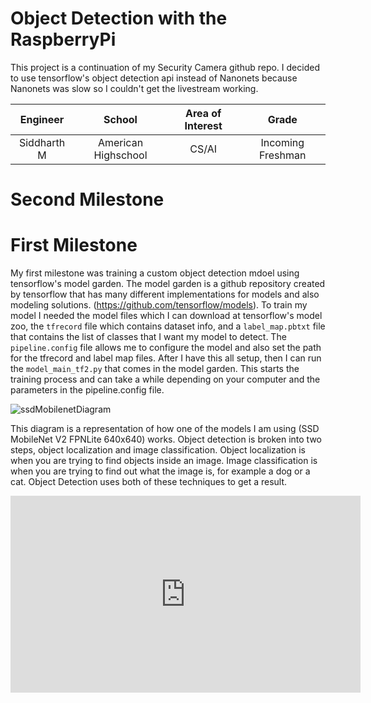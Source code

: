 # Object Detection with the RaspberryPi
 This project is a continuation of my Security Camera github repo. I decided to use tensorflow's object detection api instead of Nanonets because Nanonets was slow so I couldn't get the livestream working.

| **Engineer** | **School** | **Area of Interest** | **Grade** |
|:--:|:--:|:--:|:--:|
| Siddharth M | American Highschool | CS/AI | Incoming Freshman

# Second Milestone
  
# First Milestone

My first milestone was training a custom object detection mdoel using tensorflow's model garden. The model garden is a github repository created by tensorflow that has many different implementations for models and also modeling solutions. (https://github.com/tensorflow/models). To train my model I needed the model files which I can download at tensorflow's model zoo, the `tfrecord` file which contains dataset info, and a `label_map.pbtxt` file that contains the list of classes that I want my model to detect. The `pipeline.config` file allows me to configure the model and also set the path for the tfrecord and label map files. After I have this all setup, then I can run the `model_main_tf2.py` that comes in the model garden. This starts the training process and can take a while depending on your computer and the parameters in the pipeline.config file. 

![ssdMobilenetDiagram](https://user-images.githubusercontent.com/56204136/127869484-b90c7414-56ed-4a34-bf7c-f18747c7661f.png)

This diagram is a representation of how one of the models I am using (SSD MobileNet V2 FPNLite 640x640) works. Object detection is broken into two steps, object localization and image classification. Object localization is when you are trying to find objects inside an image. Image classification is when you are trying to find out what the image is, for example a dog or a cat. Object Detection uses both of these techniques to get a result. 

<iframe width="560" height="315" src="https://www.youtube.com/embed/1QDDMfq4srM" title="YouTube video player" frameborder="0" allow="accelerometer; autoplay; clipboard-write; encrypted-media; gyroscope; picture-in-picture" allowfullscreen></iframe>

